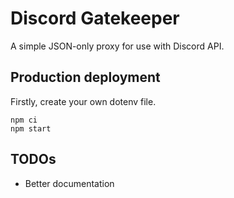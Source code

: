 # Discord Gatekeeper

A simple JSON-only proxy for use with Discord API.

## Production deployment
Firstly, create your own dotenv file.

```
npm ci
npm start
```

## TODOs
 - Better documentation